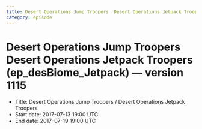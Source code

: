 ```yaml
---
title: Desert Operations Jump Troopers  Desert Operations Jetpack Troopers (ep_desBiome_Jetpack)
category: episode
---
```


# Desert Operations Jump Troopers  Desert Operations Jetpack Troopers (ep_desBiome_Jetpack) — version 1115



  * Title: Desert Operations Jump Troopers / Desert Operations Jetpack Troopers
  * Start date: 2017-07-13 19:00 UTC
  * End date: 2017-07-19 19:00 UTC

